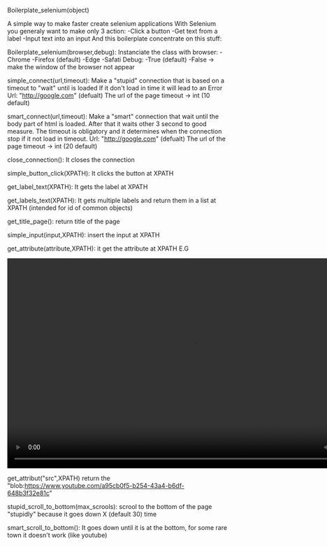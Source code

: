 Boilerplate_selenium(object)

A simple way to make faster create selenium applications
With Selenium you generaly want to make only 3 action:
-Click a button
-Get text from a label
-Input text into an input
And this boilerplate concentrate on this stuff:

Boilerplate_selenium(browser,debug):
Instanciate the class with browser:
-Chrome
-Firefox (default)
-Edge
-Safati
Debug:
-True (default)
-False -> make the window of the browser not appear

simple_connect(url,timeout):
Make a "stupid" connection that is based on a timeout to "wait" until is loaded
If it don't load in time it will lead to an Error
Url:
"http://google.com" (defualt)
The url of the page
timeout -> int (10 default)

smart_connect(url,timeout):
Make a "smart" connection that wait until the body part of html is loaded. After that it waits
other 3 second to good measure. The timeout is obligatory and it determines when the connection
stop if it not load in timeout.
Url:
"http://google.com" (defualt)
The url of the page
timeout -> int (20 default)

close_connection():
It closes the connection

simple_button_click(XPATH):
It clicks the button at XPATH

get_label_text(XPATH):
It gets the label at XPATH

get_labels_text(XPATH):
It gets multiple labels and return them in a list at XPATH (intended for id of common objects)

get_title_page():
return title of the page

simple_input(input,XPATH):
insert the input at XPATH

get_attribute(attribute,XPATH):
it get the attribute at XPATH E.G

<video tabindex="-1" class="video-stream html5-main-video" controlslist="nodownload" style="width: 853px; height: 480px; left: 0px; top: 0px;" src="blob:https://www.youtube.com/a95cb0f5-b254-43a4-b6df-648b3f32e81c"></video>

get_attribut("src",XPATH) return the "blob:https://www.youtube.com/a95cb0f5-b254-43a4-b6df-648b3f32e81c"

stupid_scroll_to_bottom(max_scrools):
scrool to the bottom of the page "stupidly" because it goes down X (default 30) time

smart_scroll_to_bottom():
It goes down until it is at the bottom, for some rare town it doesn't work (like youtube)
